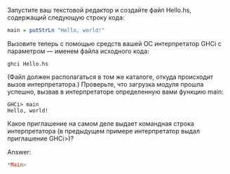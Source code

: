 Запустите ваш текстовой редактор и создайте файл Hello.hs, содержащий следующую строку кода:
```haskell
main = putStrLn "Hello, world!"
```
Вызовите теперь с помощью средств вашей ОС интерпретатор GHCi c параметром — именем файла исходного кода:
```
ghci Hello.hs
```
(Файл должен располагаться в том же каталоге, откуда происходит вызов интерпретатора.) Проверьте, что загрузка модуля прошла успешно, вызвав в интерпретаторе определенную вами функцию main:
```
GHCi> main
Hello, world!
```
Какое приглашение на самом деле выдает командная строка интерпретатора (в предыдущем примере интерпретатор выдал приглашение GHCi>)?

Answer:
```haskell
*Main>
```
